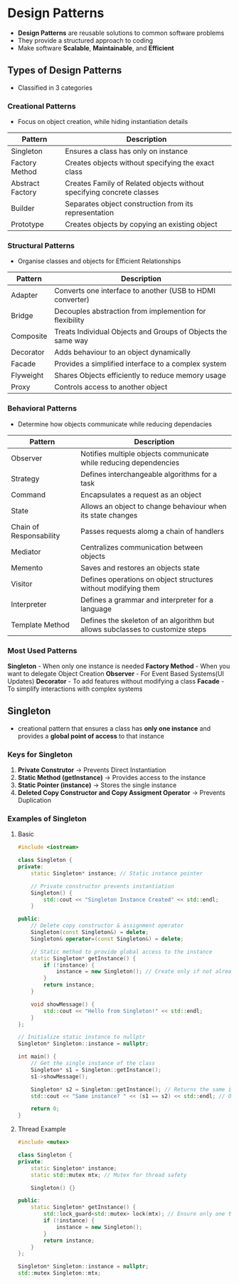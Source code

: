 # Design Patterns

- **Design Patterns** are reusable solutions to common software problems
- They provide a structured approach to coding
- Make software **Scalable**, **Maintainable**, and **Efficient**

## Types of Design Patterns

- Classified in 3 categories

### Creational Patterns

- Focus on object creation, while hiding instantiation details

| Pattern | Description |
|-|-|
| Singleton | Ensures a class has only on instance |
| Factory Method | Creates objects without specifying the exact class |
| Abstract Factory | Creates Family of Related objects without specifying concrete classes |
| Builder | Separates object construction from its representation |
| Prototype | Creates objects by copying an existing object |

### Structural Patterns

- Organise classes and objects for Efficient Relationships

| Pattern | Description |
|-|-|
| Adapter | Converts one interface to another (USB to HDMI converter) |
| Bridge | Decouples abstraction from implemention for flexibility |
| Composite | Treats Individual Objects and Groups of Objects the same way |
| Decorator | Adds behaviour to an object dynamically |
| Facade | Provides a simplified interface to a complex system |
| Flyweight | Shares Objects efficiently to reduce memory usage |
| Proxy | Controls access to another object |

### Behavioral Patterns

- Determine how objects communicate while reducing dependacies

| Pattern | Description |
|-|-|
| Observer | Notifies multiple objects communicate while reducing dependencies |
| Strategy | Defines interchangeable algorithms for a task |
| Command | Encapsulates a request as an object |
| State | Allows an object to change behaviour when its state changes |
| Chain of Responsability | Passes requests alomg a chain of handlers |
| Mediator | Centralizes communication between objects |
| Memento | Saves and restores an objects state |
| Visitor | Defines operations on object structures without modifying them |
| Interpreter | Defines a grammar and interpreter for a language |
| Template Method | Defines the skeleton of an algorithm but allows subclasses to customize steps |

### Most Used Patterns

**Singleton** - When only one instance is needed
**Factory Method** - When you want to delegate Object Creation
**Observer** - For Event Based Systems(UI Updates)
**Decorator** - To add features without modifying a class
**Facade** - To simplify interactions with complex systems

## Singleton

- creational pattern that ensures a class has **only one instance** and provides a **global point of access** to that instance

### Keys for Singleton

1. **Private Construtor** -> Prevents Direct Instantiation
2. **Static Method (getInstance)** -> Provides access to the instance
3. **Static Pointer (instance)** -> Stores the single instance
4. **Deleted Copy Constructor and Copy Assigment Operator** -> Prevents Duplication

### Examples of Singleton

1. Basic

    ```cpp
    #include <iostream>

    class Singleton {
    private:
        static Singleton* instance; // Static instance pointer

        // Private constructor prevents instantiation
        Singleton() {
            std::cout << "Singleton Instance Created" << std::endl;
        }

    public:
        // Delete copy constructor & assignment operator
        Singleton(const Singleton&) = delete;
        Singleton& operator=(const Singleton&) = delete;

        // Static method to provide global access to the instance
        static Singleton* getInstance() {
            if (!instance) {
                instance = new Singleton(); // Create only if not already created
            }
            return instance;
        }

        void showMessage() {
            std::cout << "Hello from Singleton!" << std::endl;
        }
    };

    // Initialize static instance to nullptr
    Singleton* Singleton::instance = nullptr;

    int main() {
        // Get the single instance of the class
        Singleton* s1 = Singleton::getInstance();
        s1->showMessage();

        Singleton* s2 = Singleton::getInstance(); // Returns the same instance
        std::cout << "Same instance? " << (s1 == s2) << std::endl; // Output: 1 (true)

        return 0;
    }
    ```

2. Thread Example

    ```cpp
    #include <mutex>

    class Singleton {
    private:
        static Singleton* instance;
        static std::mutex mtx; // Mutex for thread safety

        Singleton() {}

    public:
        static Singleton* getInstance() {
            std::lock_guard<std::mutex> lock(mtx); // Ensure only one thread accesses
            if (!instance) {
                instance = new Singleton();
            }
            return instance;
        }
    };

    Singleton* Singleton::instance = nullptr;
    std::mutex Singleton::mtx;
    ```
